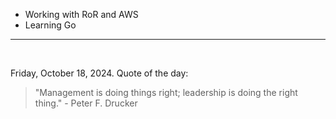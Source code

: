 - Working with RoR and AWS
- Learning Go

---

<br>

<!-- quote_marker -->
Friday, October 18, 2024. Quote of the day:

> "Management is doing things right; leadership is doing the right thing." - Peter F. Drucker
